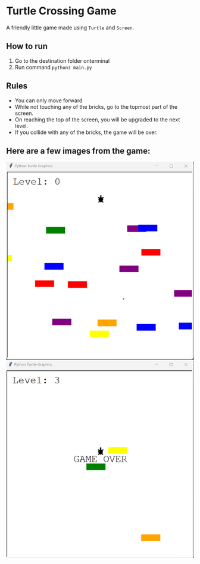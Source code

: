 # Turtle Crossing Game
A friendly little game made using `Turtle` and `Screen`.

## How to run
1. Go to the destination folder onterminal
2. Run command `python3 main.py`

## Rules
* You can only move forward
* While not touching any of the bricks, go to the
topmost part of the screen.
* On reaching the top of the screen, you will be upgraded to the next level.
* If you collide with any of the bricks, the game will be over.

## Here are a few images from the game:
![Game_imag1](images/image1.png)
![Game_imag1](images/image2.png)